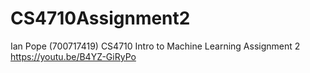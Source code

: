 # CS4710Assignment2
Ian Pope (700717419)
CS4710 Intro to Machine Learning Assignment 2
https://youtu.be/B4YZ-GiRyPo
